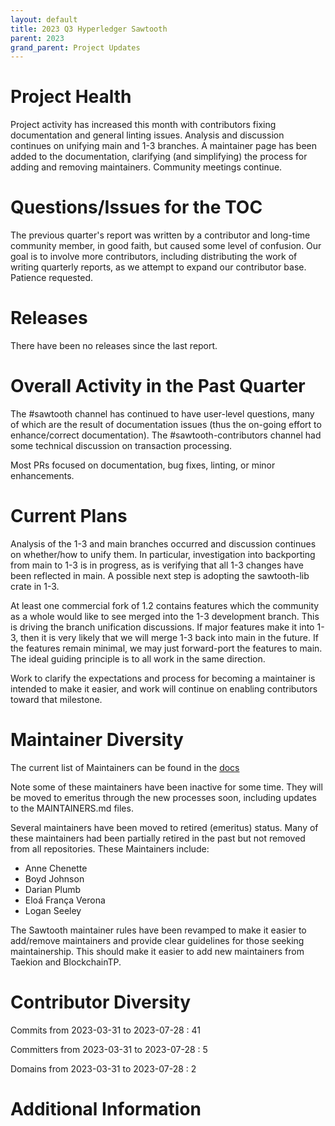 ```yaml
---
layout: default
title: 2023 Q3 Hyperledger Sawtooth
parent: 2023
grand_parent: Project Updates
---
```


# Project Health

Project activity has increased this month with contributors fixing documentation 
and general linting issues. Analysis and discussion continues on unifying main 
and 1-3 branches. A maintainer page has been added to the documentation, 
clarifying (and simplifying) the process for adding and removing maintainers. 
Community meetings continue.

# Questions/Issues for the TOC

The previous quarter's report was written by a contributor and long-time 
community member, in good faith, but caused some level of confusion. Our goal is 
to involve more contributors, including distributing the work of writing 
quarterly reports, as we attempt to expand our contributor base. Patience 
requested.

# Releases

There have been no releases since the last report.

# Overall Activity in the Past Quarter

The #sawtooth channel has continued to have user-level questions, many of which 
are the result of documentation issues (thus the on-going effort to 
enhance/correct documentation). The #sawtooth-contributors channel had some 
technical discussion on transaction processing.

Most PRs focused on documentation, bug fixes, linting, or minor enhancements.

# Current Plans

Analysis of the 1-3 and main branches occurred and discussion continues on 
whether/how to unify them. In particular, investigation into backporting from 
main to 1-3 is in progress, as is verifying that all 1-3 changes have been 
reflected in main. A possible next step is adopting the sawtooth-lib crate in 
1-3.

At least one commercial fork of 1.2 contains features which the community as a 
whole would like to see merged into the 1-3 development branch. This is driving 
the branch unification discussions. If major features make it into 1-3, then it 
is very likely that we will merge 1-3 back into main in the future. If the 
features remain minimal, we may just forward-port the features to main. The 
ideal guiding principle is to all work in the same direction.

Work to clarify the expectations and process for becoming a maintainer is 
intended to make it easier, and work will continue on enabling contributors 
toward that milestone.

# Maintainer Diversity

The current list of Maintainers can be found in the
[docs](https://github.com/hyperledger/sawtooth-docs/blob/main/community/maintainership.md)

Note some of these maintainers have been inactive for some time. They will be 
moved to emeritus through the new processes soon, including updates to the
MAINTAINERS.md files.

Several maintainers have been moved to retired (emeritus) status. Many of these 
maintainers had been partially retired in the past but not removed from all 
repositories. These Maintainers include:

- Anne Chenette
- Boyd Johnson
- Darian Plumb
- Eloá França Verona
- Logan Seeley

The Sawtooth maintainer rules have been revamped to make it easier to add/remove 
maintainers and provide clear guidelines for those seeking maintainership. This 
should make it easier to add new maintainers from Taekion and BlockchainTP.

# Contributor Diversity

Commits from 2023-03-31 to 2023-07-28 :  41

Committers from 2023-03-31 to 2023-07-28 :  5

Domains from 2023-03-31 to 2023-07-28 :  2

# Additional Information
